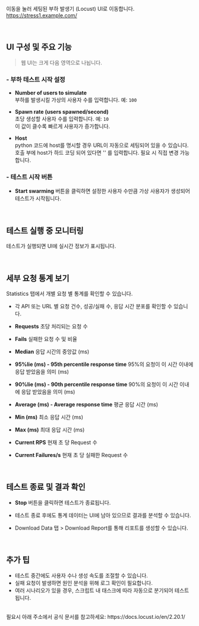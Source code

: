
이동을 눌러 세팅된 부하 발생기 (Locust) UI로 이동합니다.
<br>
https://stress1.example.com/

<br>

## UI 구성 및 주요 기능

> 웹 UI는 크게 다음 영역으로 나뉩니다.


### - 부하 테스트 시작 설정

- **Number of users to simulate**  
  부하를 발생시킬 가상의 사용자 수를 입력합니다. 예: `100`

- **Spawn rate (users spawned/second)**  
  초당 생성할 사용자 수를 입력합니다. 예: `10`  
  이 값이 클수록 빠르게 사용자가 증가합니다.

- **Host**  
  python 코드에 host를 명시할 경우 URL이 자동으로 세팅되어 있을 수 있습니다.
  호출 부에 host가 하드 코딩 되어 있다면 '' 를 입력합니다.
  필요 시 직접 변경 가능합니다.

### - 테스트 시작 버튼

- **Start swarming** 버튼을 클릭하면 설정한 사용자 수만큼 가상 사용자가 생성되어 테스트가 시작됩니다.

<br>

## 테스트 실행 중 모니터링

테스트가 실행되면 UI에 실시간 정보가 표시됩니다.

<br>

## 세부 요청 통계 보기

Statistics 탭에서 개별 요청 별 통계를 확인할 수 있습니다.

- 각 API 또는 URL 별 요청 건수, 성공/실패 수, 응답 시간 분포를 확인할 수 있습니다.

- **Requests**
초당 처리되는 요청 수

- **Fails**
실패한 요청 수 및 비율

- **Median**
응답 시간의 중앙값 (ms)

- **95%lie (ms) - 95th percentile response time**
95%의 요청이 이 시간 이내에 응답 받았음을 의미 (ms)

- **90%lie (ms) - 90th percentile response time**
90%의 요청이 이 시간 이내에 응답 받았음을 의미 (ms)

- **Average (ms) - Average response time**
평균 응답 시간 (ms)

- **Min (ms)**
최소 응답 시간 (ms)

- **Max (ms)**
최대 응답 시간 (ms)

- **Current RPS**
현재 초 당 Request 수

- **Current Failures/s**
현재 초 당 실패한 Request 수

<br>

## 테스트 종료 및 결과 확인

- **Stop** 버튼을 클릭하면 테스트가 종료됩니다.

- 테스트 종료 후에도 통계 데이터는 UI에 남아 있으므로 결과를 분석할 수 있습니다.

- Download Data 탭 > Download Report를 통해 리포트를 생성할 수 있습니다.

<br>

## 추가 팁

- 테스트 중간에도 사용자 수나 생성 속도를 조절할 수 있습니다.  
- 실패 요청이 발생하면 원인 분석을 위해 로그 확인이 필요합니다.  
- 여러 시나리오가 있을 경우, 스크립트 내 태스크에 따라 자동으로 분기되어 테스트 됩니다.

<br>
필요시 아래 주소에서 공식 문서를 참고하세요:  
https://docs.locust.io/en/2.20.1/
